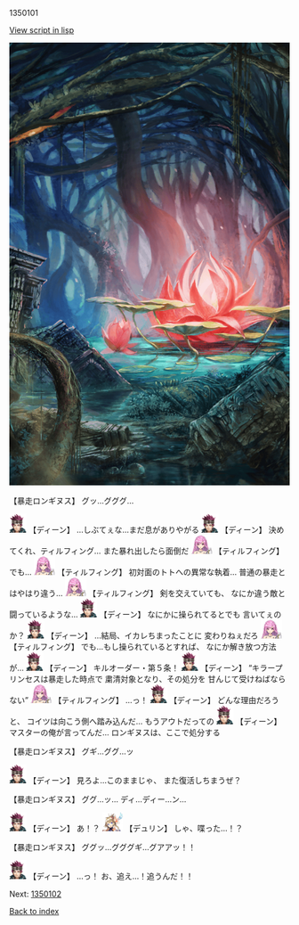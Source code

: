 1350101

[View script in lisp](../scripts/1350101.txt)

![bog.png](../images/backgrounds/bog.png)

【暴走ロンギヌス】
グッ…グググ…

<img src="../images/units/6.png" alt="6.png" height="34"/>
【ディーン】
…しぶてぇな…まだ息がありやがる

<img src="../images/units/6.png" alt="6.png" height="34"/>
【ディーン】
決めてくれ、ティルフィング…
また暴れ出したら面倒だ

<img src="../images/units/24.png" alt="24.png" height="34"/>
【ティルフィング】
でも…

<img src="../images/units/24.png" alt="24.png" height="34"/>
【ティルフィング】
初対面のトトへの異常な執着…
普通の暴走とはやはり違う…

<img src="../images/units/24.png" alt="24.png" height="34"/>
【ティルフィング】
剣を交えていても、
なにか違う敵と闘っているような…

<img src="../images/units/6.png" alt="6.png" height="34"/>
【ディーン】
なにかに操られてるとでも
言いてぇのか？

<img src="../images/units/6.png" alt="6.png" height="34"/>
【ディーン】
…結局、イカレちまったことに
変わりねぇだろ

<img src="../images/units/24.png" alt="24.png" height="34"/>
【ティルフィング】
でも…もし操られているとすれば、
なにか解き放つ方法が…

<img src="../images/units/6.png" alt="6.png" height="34"/>
【ディーン】
キルオーダー・第５条！

<img src="../images/units/6.png" alt="6.png" height="34"/>
【ディーン】
“キラープリンセスは暴走した時点で
粛清対象となり、その処分を
甘んじて受けねばならない”

<img src="../images/units/24.png" alt="24.png" height="34"/>
【ティルフィング】
…っ！

<img src="../images/units/6.png" alt="6.png" height="34"/>
【ディーン】
どんな理由だろうと、
コイツは向こう側へ踏み込んだ…
もうアウトだっての

<img src="../images/units/6.png" alt="6.png" height="34"/>
【ディーン】
マスターの俺が言ってんだ…
ロンギヌスは、ここで処分する

【暴走ロンギヌス】
グギ…ググ…ッ

<img src="../images/units/6.png" alt="6.png" height="34"/>
【ディーン】
見ろよ…このままじゃ、
また復活しちまうぜ？

【暴走ロンギヌス】
ググ…ッ…
ディ…ディー…ン…

<img src="../images/units/6.png" alt="6.png" height="34"/>
【ディーン】
あ！？

<img src="../images/units/0.png" alt="0.png" height="34"/>
【デュリン】
しゃ、喋った…！？

【暴走ロンギヌス】
ググッ…グググギ…グアアッ！！

<img src="../images/units/6.png" alt="6.png" height="34"/>
【ディーン】
…っ！
お、追え…！追うんだ！！

Next: [1350102](1350102.md)

[Back to index](index.md)
